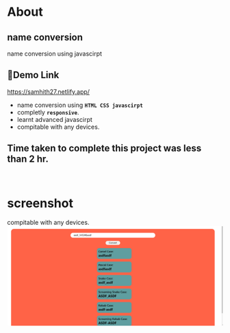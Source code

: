 # About

## name conversion
name conversion using javascirpt


## 🔗Demo Link
https://samhith27.netlify.app/
<br>


- name conversion using  **``HTML CSS javascirpt``**
- completly **`responsive`**.
- learnt advanced javascirpt
- compitable with any devices.


## Time taken to complete this project was less than **2 hr**.
<br>

# screenshot

compitable with any devices.
![preview](./preview.png)

<br />